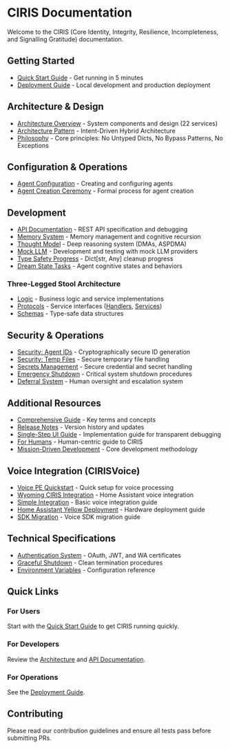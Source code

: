 # CIRIS Documentation

Welcome to the CIRIS (Core Identity, Integrity, Resilience, Incompleteness, and Signalling Gratitude) documentation.

## Getting Started
- [Quick Start Guide](QUICKSTART.md) - Get running in 5 minutes
- [Deployment Guide](DEPLOYMENT.md) - Local development and production deployment

## Architecture & Design
- [Architecture Overview](ARCHITECTURE.md) - System components and design (22 services)
- [Architecture Pattern](ARCHITECTURE_PATTERN.md) - Intent-Driven Hybrid Architecture  
- [Philosophy](../CLAUDE.md#core-philosophy-type-safety-first) - Core principles: No Untyped Dicts, No Bypass Patterns, No Exceptions

## Configuration & Operations
- [Agent Configuration](AGENT_CONFIGURATION.md) - Creating and configuring agents
- [Agent Creation Ceremony](AGENT_CREATION_CEREMONY.md) - Formal process for agent creation

## Development  
- [API Documentation](single_step_api_audit.md) - REST API specification and debugging
- [Memory System](IDENTITY_AS_GRAPH.md) - Memory management and cognitive recursion
- [Thought Model](DMA_CREATION_GUIDE.md) - Deep reasoning system (DMAs, ASPDMA)
- [Mock LLM](MOCK_LLM.md) - Development and testing with mock LLM providers
- [Type Safety Progress](TYPE_SAFETY_PROGRESS.md) - Dict[str, Any] cleanup progress
- [Dream State Tasks](DREAM_STATE_TASKS.md) - Agent cognitive states and behaviors

### Three-Legged Stool Architecture
- [Logic](../ciris_engine/logic/README.md) - Business logic and service implementations
- [Protocols](../ciris_engine/protocols/) - Service interfaces ([Handlers](../ciris_engine/protocols/handlers/README.md), [Services](../ciris_engine/protocols/services/README.md))
- [Schemas](../ciris_engine/schemas/README.md) - Type-safe data structures

## Security & Operations
- [Security: Agent IDs](SECURITY_AGENT_IDS.md) - Cryptographically secure ID generation
- [Security: Temp Files](SECURITY_TEMP_FILES.md) - Secure temporary file handling
- [Secrets Management](SECRETS_MANAGEMENT.md) - Secure credential and secret handling
- [Emergency Shutdown](EMERGENCY_SHUTDOWN.md) - Critical system shutdown procedures
- [Deferral System](DEFERRAL_SYSTEM.md) - Human oversight and escalation system

## Additional Resources
- [Comprehensive Guide](../CIRIS_COMPREHENSIVE_GUIDE.md) - Key terms and concepts
- [Release Notes](releases/) - Version history and updates
- [Single-Step UI Guide](single_step_ui_guide.md) - Implementation guide for transparent debugging
- [For Humans](FOR_HUMANS.md) - Human-centric guide to CIRIS
- [Mission-Driven Development](../FSD/MISSION_DRIVEN_DEVELOPMENT.md) - Core development methodology

## Voice Integration (CIRISVoice)
- [Voice PE Quickstart](../CIRISVoice/VOICE_PE_QUICKSTART.md) - Quick setup for voice processing
- [Wyoming CIRIS Integration](../CIRISVoice/WYOMING_CIRIS_INTEGRATION.md) - Home Assistant voice integration
- [Simple Integration](../CIRISVoice/SIMPLE_INTEGRATION.md) - Basic voice integration guide
- [Home Assistant Yellow Deployment](../CIRISVoice/HA_YELLOW_DEPLOYMENT.md) - Hardware deployment guide
- [SDK Migration](../CIRISVoice/SDK_MIGRATION.md) - Voice SDK migration guide

## Technical Specifications
- [Authentication System](../FSD/AUTHENTICATION.md) - OAuth, JWT, and WA certificates
- [Graceful Shutdown](../FSD/GRACEFUL_SHUTDOWN.md) - Clean termination procedures
- [Environment Variables](../config/environment_variables.md) - Configuration reference

## Quick Links

### For Users
Start with the [Quick Start Guide](QUICKSTART.md) to get CIRIS running quickly.

### For Developers
Review the [Architecture](ARCHITECTURE.md) and [API Documentation](API_SPEC.md).

### For Operations
See the [Deployment Guide](DEPLOYMENT.md).

## Contributing

Please read our contribution guidelines and ensure all tests pass before submitting PRs.
